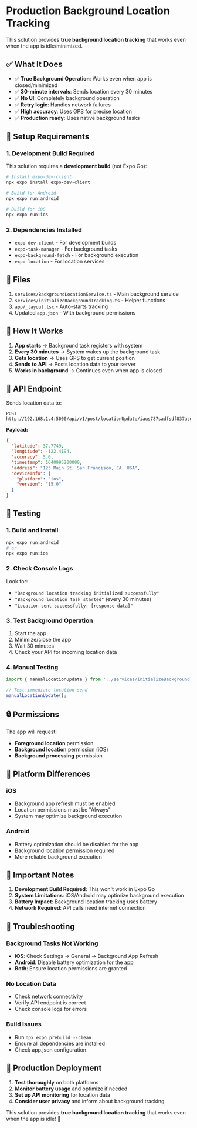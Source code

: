 # Production Background Location Tracking

This solution provides **true background location tracking** that works even when the app is idle/minimized.

## ✅ **What It Does**

- ✅ **True Background Operation**: Works even when app is closed/minimized
- ✅ **30-minute intervals**: Sends location every 30 minutes
- ✅ **No UI**: Completely background operation
- ✅ **Retry logic**: Handles network failures
- ✅ **High accuracy**: Uses GPS for precise location
- ✅ **Production ready**: Uses native background tasks

## 🚀 **Setup Requirements**

### 1. Development Build Required
This solution requires a **development build** (not Expo Go):

```bash
# Install expo-dev-client
npx expo install expo-dev-client

# Build for Android
npx expo run:android

# Build for iOS
npx expo run:ios
```

### 2. Dependencies Installed
- `expo-dev-client` - For development builds
- `expo-task-manager` - For background tasks
- `expo-background-fetch` - For background execution
- `expo-location` - For location services

## 📁 **Files**

1. `services/BackgroundLocationService.ts` - Main background service
2. `services/initializeBackgroundTracking.ts` - Helper functions
3. `app/_layout.tsx` - Auto-starts tracking
4. Updated `app.json` - With background permissions

## 🔧 **How It Works**

1. **App starts** → Background task registers with system
2. **Every 30 minutes** → System wakes up the background task
3. **Gets location** → Uses GPS to get current position
4. **Sends to API** → Posts location data to your server
5. **Works in background** → Continues even when app is closed

## 📡 **API Endpoint**

Sends location data to:
```
POST http://192.168.1.4:5000/api/v1/post/locationUpdate/iaus787sadfsdf837asdsad8223e
```

**Payload:**
```json
{
  "latitude": 37.7749,
  "longitude": -122.4194,
  "accuracy": 5.0,
  "timestamp": 1640995200000,
  "address": "123 Main St, San Francisco, CA, USA",
  "deviceInfo": {
    "platform": "ios",
    "version": "15.0"
  }
}
```

## 🧪 **Testing**

### 1. Build and Install
```bash
npx expo run:android
# or
npx expo run:ios
```

### 2. Check Console Logs
Look for:
- `"Background location tracking initialized successfully"`
- `"Background location task started"` (every 30 minutes)
- `"Location sent successfully: [response data]"`

### 3. Test Background Operation
1. Start the app
2. Minimize/close the app
3. Wait 30 minutes
4. Check your API for incoming location data

### 4. Manual Testing
```javascript
import { manualLocationUpdate } from '../services/initializeBackgroundTracking';

// Test immediate location send
manualLocationUpdate();
```

## 🔒 **Permissions**

The app will request:
- **Foreground location** permission
- **Background location** permission (iOS)
- **Background processing** permission

## 📱 **Platform Differences**

### iOS
- Background app refresh must be enabled
- Location permissions must be "Always"
- System may optimize background execution

### Android
- Battery optimization should be disabled for the app
- Background location permission required
- More reliable background execution

## 🚨 **Important Notes**

1. **Development Build Required**: This won't work in Expo Go
2. **System Limitations**: iOS/Android may optimize background execution
3. **Battery Impact**: Background location tracking uses battery
4. **Network Required**: API calls need internet connection

## 🔧 **Troubleshooting**

### Background Tasks Not Working
- **iOS**: Check Settings → General → Background App Refresh
- **Android**: Disable battery optimization for the app
- **Both**: Ensure location permissions are granted

### No Location Data
- Check network connectivity
- Verify API endpoint is correct
- Check console logs for errors

### Build Issues
- Run `npx expo prebuild --clean`
- Ensure all dependencies are installed
- Check app.json configuration

## 🎯 **Production Deployment**

1. **Test thoroughly** on both platforms
2. **Monitor battery usage** and optimize if needed
3. **Set up API monitoring** for location data
4. **Consider user privacy** and inform about background tracking

This solution provides **true background location tracking** that works even when the app is idle! 🎉 